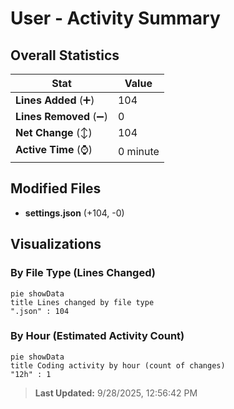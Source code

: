 # User - Activity Summary 

## Overall Statistics

| Stat                   | Value                                                             |
| ---------------------- | ----------------------------------------------------------------- |
| **Lines Added** (➕)   | 104                                          |
| **Lines Removed** (➖) | 0                                        |
| **Net Change** (↕)    | 104                |
| **Active Time** (⌚)   | 0 minute |


## Modified Files
- **settings.json** (+104, -0)

## Visualizations

### By File Type (Lines Changed)

```mermaid
pie showData
title Lines changed by file type
".json" : 104
```

### By Hour (Estimated Activity Count)

```mermaid
pie showData
title Coding activity by hour (count of changes)
"12h" : 1
```


> **Last Updated:** 9/28/2025, 12:56:42 PM